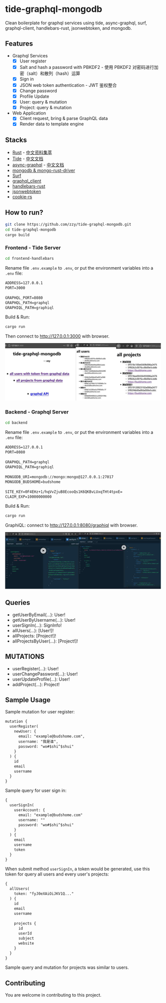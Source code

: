 # tide-graphql-mongodb

Clean boilerplate for graphql services using tide, async-graphql, surf, graphql-client, handlebars-rust, jsonwebtoken, and mongodb. 

## Features

- Graphql Services
  - [x] User register
  - [x] Salt and hash a password with PBKDF2 - 使用 PBKDF2 对密码进行加密（salt）和散列（hash）运算
  - [x] Sign in
  - [x] JSON web token authentication - JWT 鉴权整合
  - [x] Change password
  - [x] Profile Update
  - [x] User: query & mutation
  - [x] Project: query & mutation
- Web Application
  - [x] Client request, bring & parse GraphQL data
  - [x] Render data to template engine

## Stacks

- [Rust](https://www.rust-lang.org) - [中文资料集萃](https://budshome.com)
- [Tide](https://crates.io/crates/tide) - [中文文档](https://tide.budshome.com)
- [async-graphql](https://crates.io/crates/async-graphql) - [中文文档](https://async-graphql.budshome.com)
- [mongodb & mongo-rust-driver](https://crates.io/crates/mongodb)
- [Surf](https://crates.io/crates/surf)
- [graphql_client](https://crates.io/crates/graphql_client)
- [handlebars-rust](https://crates.io/crates/handlebars)
- [jsonwebtoken](https://crates.io/crates/jsonwebtoken)
- [cookie-rs](https://crates.io/crates/cookie)

## How to run?

``` Bash
git clone https://github.com/zzy/tide-graphql-mongodb.git
cd tide-graphql-mongodb
cargo build
```

### Frontend - Tide Server

``` Bash
cd frontend-handlebars
```

Rename file `.env.example` to `.env`, or put the environment variables into a `.env` file:

```
ADDRESS=127.0.0.1
PORT=3000

GRAPHQL_PORT=8080
GRAPHQL_PATH=graphql
GRAPHIQL_PATH=graphiql
```

Build & Run:

``` Bash
cargo run
```
Then connect to http://127.0.0.1:3000 with browser.

![Client Image](./screenshot/client.jpg)

### Backend - Graphql Server

``` Bash
cd backend
```

Rename file `.env.example` to `.env`, or put the environment variables into a `.env` file:

```
ADDRESS=127.0.0.1
PORT=8080

GRAPHQL_PATH=graphql
GRAPHIQL_PATH=graphiql

MONGODB_URI=mongodb://mongo:mongo@127.0.0.1:27017
MONGODB_BUDSHOME=budshome

SITE_KEY=0F4EHz+1/hqVvZjuB8EcooQs1K6QKBvLUxqTHt4tpxE=
CLAIM_EXP=10000000000
```

Build & Run:

``` Bash
cargo run
```

GraphiQL: connect to http://127.0.0.1:8080/graphiql with browser.

![Graphql Image](./screenshot/graphql.jpg)

## Queries

- getUserByEmail(...): User!
- getUserByUsername(...): User!
- userSignIn(...): SignInfo!
- allUsers(...): [User!]!
- allProjects: [Project!]!
- allProjectsByUser(...): [Project!]!

## MUTATIONS

- userRegister(...): User!
- userChangePassword(...): User!
- userUpdateProfile(...): User!
- addProject(...): Project!

## Sample Usage

Sample mutation for user register:
```
mutation {
  userRegister(
    newUser: { 
      email: "example@budshome.com", 
      username: "我是谁", 
      password: "wo#$shi^$shui" 
    }
  ) {
    id
    email
    username
  }
}
```

Sample query for user sign in:
```
{
  userSignIn(
    userAccount: {
      email: "example@budshome.com"
      username: ""
      password: "wo#$shi^$shui"
    }
  ) {
    email
    username
    token
  }
}
```

When submit method `userSignIn`, a token would be generated, use this token for query all users and every user's projects:
```
{
  allUsers(
    token: "fyJ0eXAiOiJKV1Q..."
  ) {
    id
    email
    username

    projects {
      id
      userId
      subject
      website
    }
  }
}
```

Sample query and mutation for projects was similar to users.

## Contributing

You are welcome in contributing to this project.
